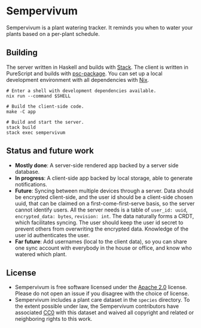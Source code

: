 # Sempervivum

Sempervivum is a plant watering tracker. It reminds you when to water your
plants based on a per-plant schedule.

## Building

The server written in Haskell and builds with [Stack][stack]. The client is
written in PureScript and builds with [psc-package][psc-package]. You can set up
a local development environment with all dependencies with [Nix][nix].

    # Enter a shell with development dependencies available.
    nix run --command $SHELL

    # Build the client-side code.
    make -C app

    # Build and start the server.
    stack build
    stack exec sempervivum

## Status and future work

 * **Mostly done**: A server-side rendered app backed by a server side database.
 * **In progress**: A client-side app backed by local storage, able to generate
   notifications.
 * **Future**: Syncing between multiple devices through a server. Data should be
   encrypted client-side, and the user id should be a client-side chosen uuid,
   that can be claimed on a first-come-first-serve basis, so the server cannot
   identify users. All the server needs is a table of `user_id: uuid`,
   `encrypted_data: bytes`, `revision: int`. The data naturally forms a CRDT,
   which facilitates syncing. The user should keep the user id secret to
   prevent others from overwriting the encrypted data. Knowledge of the user id
   authenticates the user.
 * **Far future**: Add usernames (local to the client data), so you can share
   one sync account with everybody in the house or office, and know who watered
   which plant.

## License

 * Sempervivum is free software licensed under the [Apache 2.0][apache2] license.
   Please do not open an issue if you disagree with the choice of license.
 * Sempervivum includes a plant care dataset in the `species` directory. To the
   extent possible under law, the Sempervivum contributors have associated
   [CC0][cc0] with this dataset and waived all copyright and related or
   neighboring rights to this work.

[stack]:       https://docs.haskellstack.org/en/stable/README/
[psc-package]: https://github.com/purescript/psc-package
[nix]:         https://nixos.org/nix/
[apache2]:     https://www.apache.org/licenses/LICENSE-2.0
[cc0]:         https://creativecommons.org/publicdomain/zero/1.0/
